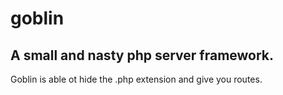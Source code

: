 # goblin
## A small and nasty php server framework.

Goblin is able ot hide the .php extension and give you routes. 
